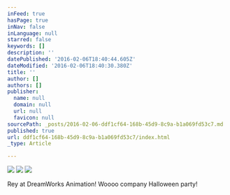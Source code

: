 ```yaml
---
inFeed: true
hasPage: true
inNav: false
inLanguage: null
starred: false
keywords: []
description: ''
datePublished: '2016-02-06T18:40:44.605Z'
dateModified: '2016-02-06T18:40:30.380Z'
title: ''
author: []
authors: []
publisher:
  name: null
  domain: null
  url: null
  favicon: null
sourcePath: _posts/2016-02-06-ddf1cf64-168b-45d9-8c9a-b1a069fd53c7.md
published: true
url: ddf1cf64-168b-45d9-8c9a-b1a069fd53c7/index.html
_type: Article

---
```

![](https://the-grid-user-content.s3-us-west-2.amazonaws.com/0fc46ed8-f32d-4b9b-8d15-8e77a5741986.jpg)
![](https://the-grid-user-content.s3-us-west-2.amazonaws.com/8a90445f-16fb-4734-980e-860c2d478871.jpg)
![](https://the-grid-user-content.s3-us-west-2.amazonaws.com/cc6592a9-dbfb-4a45-9568-ac2b1a511011.jpg)

Rey at DreamWorks Animation!  Woooo company Halloween party!
